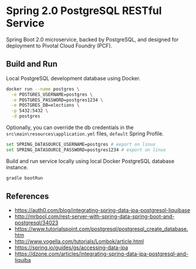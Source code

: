 # Spring 2.0 PostgreSQL RESTful Service

Spring Boot 2.0 microservice, backed by PostgreSQL, and designed for deployment to Pivotal Cloud Foundry (PCF).

## Build and Run

Local PostgreSQL development database using Docker.

```bash
docker run --name postgres \
  -e POSTGRES_USERNAME=postgres \
  -e POSTGRES_PASSWORD=postgres1234 \
  -e POSTGRES_DB=elections \
  -p 5432:5432 \
  -d postgres
```

Optionally, you can override the db credentials in the `src\main\resources\application.yml` files, `default` Spring Profile.

```bash
set SPRING_DATASOURCE_USERNAME=postgres # export on linux
set SPRING_DATASOURCE_PASSWORD=postgres1234 # export on linux
```

Build and run service locally using local Docker PostgreSQL database instance.

```bash
gradle bootRun
```

## References

* <https://auth0.com/blog/integrating-spring-data-jpa-postgresql-liquibase>
* <http://mrbool.com/rest-server-with-spring-data-spring-boot-and-postgresql/34023>
* <https://www.tutorialspoint.com/postgresql/postgresql_create_database.htm>
* <http://www.vogella.com/tutorials/Lombok/article.html>
* <https://spring.io/guides/gs/accessing-data-jpa>
* <https://dzone.com/articles/integrating-spring-data-jpa-postgresql-and-liquiba>